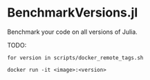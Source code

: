 # BenchmarkVersions.jl
Benchmark your code on all versions of Julia.


TODO:

`for version in scripts/docker_remote_tags.sh`

`docker run -it <image>:<version>`
